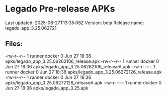 # Legado Pre-release APKs
Last updated: 2025-06-27T13:35:08Z
Version: beta
Release name: legado_app_3.25.062721
## Files:
-rw-r--r-- 1 runner docker 0 Jun 27 18:36 apks/legado_app_3.25.06262106_release.apk
-rw-r--r-- 1 runner docker 0 Jun 27 18:36 apks/legado_app_3.25.06262106_releaseA.apk
-rw-r--r-- 1 runner docker 0 Jun 27 18:36 apks/legado_app_3.25.06272126_release.apk
-rw-r--r-- 1 runner docker 0 Jun 27 18:36 apks/legado_app_3.25.06272126_releaseA.apk
-rw-r--r-- 1 runner docker 0 Jun 27 18:36 apks/legado_app_3.25.apk
